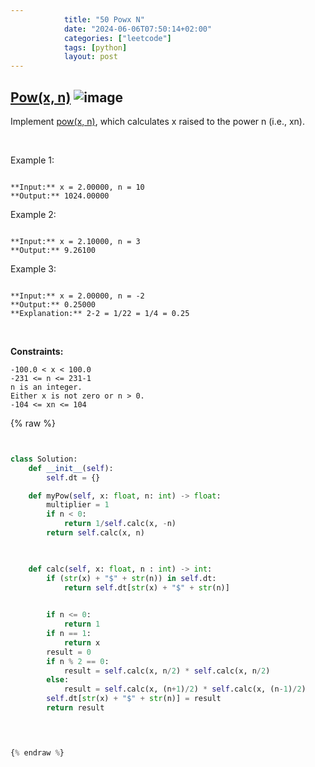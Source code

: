 ```yaml
---
            title: "50 Powx N"
            date: "2024-06-06T07:50:14+02:00"
            categories: ["leetcode"]
            tags: [python]
            layout: post
---
```

            
## [Pow(x, n)](https://leetcode.com/problems/powx-n) ![image](https://img.shields.io/badge/Difficulty-Medium-orange)

Implement [pow(x, n)](https://www.cplusplus.com/reference/valarray/pow/), which calculates x raised to the power n (i.e., xn).

 

Example 1:

```

**Input:** x = 2.00000, n = 10
**Output:** 1024.00000

```

Example 2:

```

**Input:** x = 2.10000, n = 3
**Output:** 9.26100

```

Example 3:

```

**Input:** x = 2.00000, n = -2
**Output:** 0.25000
**Explanation:** 2-2 = 1/22 = 1/4 = 0.25

```

 

**Constraints:**

	-100.0 < x < 100.0
	-231 <= n <= 231-1
	n is an integer.
	Either x is not zero or n > 0.
	-104 <= xn <= 104

{% raw %}


```python


class Solution:
    def __init__(self):
        self.dt = {}

    def myPow(self, x: float, n: int) -> float:
        multiplier = 1
        if n < 0:
            return 1/self.calc(x, -n) 
        return self.calc(x, n) 
        


    def calc(self, x: float, n : int) -> int:
        if (str(x) + "$" + str(n)) in self.dt:
            return self.dt[str(x) + "$" + str(n)]

        
        if n <= 0:
            return 1
        if n == 1:
            return x
        result = 0
        if n % 2 == 0:
            result = self.calc(x, n/2) * self.calc(x, n/2)
        else:
            result = self.calc(x, (n+1)/2) * self.calc(x, (n-1)/2)
        self.dt[str(x) + "$" + str(n)] = result
        return result

      


{% endraw %}
```
